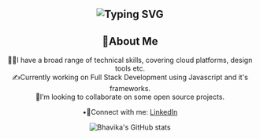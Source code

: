 <div align="center">
<h2><img src="https://readme-typing-svg.herokuapp.com?font=Jetbrains+mono&size=40&duration=4000&color=33FF33&center=true&vCenter=true&width=435&lines=Hi..+I'm+Bhavika;This+is..;..my+Github..;" alt="Typing SVG"/></h2>
<div>

<div align="center">
    <h2>🚀About Me</h2>
    <p>👩‍💻I have a broad range of technical skills, covering cloud platforms, design tools etc.<br> ✍️Currently working on Full Stack Development using Javascript and it's frameworks.<br> 🤝I’m looking to collaborate on some open source projects. </p>  
</div>

•📱Connect with me: <a href="https://www.linkedin.com/in/bhavika-chandra/">LinkedIn</a>


![Bhavika's GitHub stats](https://github-readme-stats.vercel.app/api?username=Bhavika-Chandra&show_icons=true&theme=radical)
